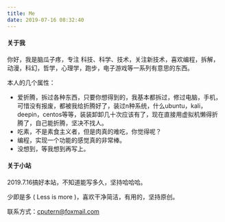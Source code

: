 ```yaml
---
title: Me
date: 2019-07-16 08:32:40
---
```


#### 关于我

你好，我是脑瓜子疼，专注 科技、科学、技术，关注新技术，喜欢编程，拆解，动漫，科幻，哲学，心理学，跑步，电子游戏等一系列有意思的东西。

本人的几个属性：

- 爱折腾，拆过各种东西，只要你想得到的，我基本都拆过，修过电脑，手机，可惜没有报废，都被我给折腾好了，装过n种系统，什么ubuntu，kali，deepin，centos等等，装装卸卸几十次应该有了，现在直接用虚拟机懒得折腾了，自己能折腾，坚决不找人。
- 吃素，不是素食主义者，但是肉真的难吃，你觉得呢？
- 编程，实现一个功能的感觉真的非常棒。
- 没想到，等我想到再写上。




#### 关于小站

2019.7.16搞好本站，不知道能写多久，坚持哈哈哈。

少即是多 ( Less is more )，喜欢干净简洁，有用的，坚持原创。



联系方式：cputern@foxmail.com

<p></p>
<!--   <img src="/static/images/personal/Weixin.jpg" alt="扫一扫，十年少" width="200" height="200">    -->

